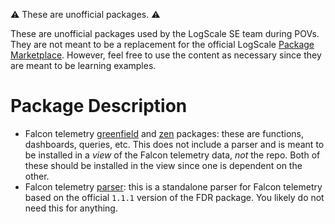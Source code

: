 :warning: These are unofficial packages. :warning:

These are unofficial packages used by the LogScale SE team during POVs. They are not meant to be a replacement for the official LogScale [Package Marketplace](https://library.humio.com/humio-server/packages-marketplace.html). However, feel free to use the content as necessary since they are meant to be learning examples. 

# Package Description

- Falcon telemetry [greenfield](./falcondata-greenfield) and [zen](./falcondata-zen) packages: these are functions, dashboards, queries, etc. This does not include a parser and is meant to be installed in a *view* of the Falcon telemetry data, *not* the repo. Both of these should be installed in the view since one is dependent on the other.
- Falcon telemetry [parser](./falcondate-parser): this is a standalone parser for Falcon telemetry based on the official `1.1.1` version of the FDR package. You likely do not need this for anything.